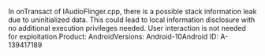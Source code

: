 In onTransact of IAudioFlinger.cpp, there is a possible stack information leak due to uninitialized data. This could lead to local information disclosure with no additional execution privileges needed. User interaction is not needed for exploitation.Product: AndroidVersions: Android-10Android ID: A-139417189